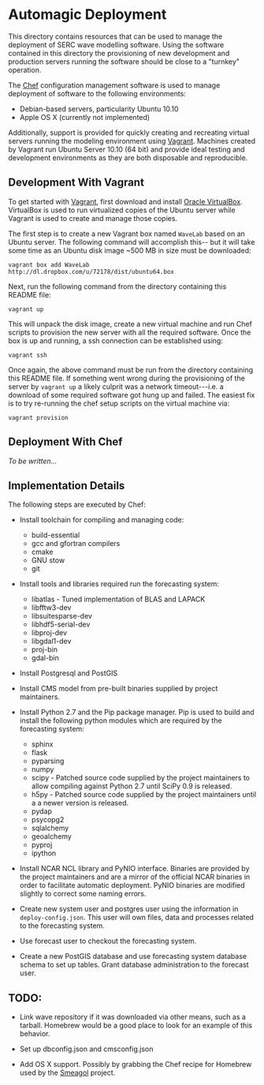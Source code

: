 Automagic Deployment
====================

This directory contains resources that can be used to manage the deployment of
SERC wave modelling software.  Using the software contained in this directory
the provisioning of new development and production servers running the software
should be close to a "turnkey" operation.

The [Chef][chef] configuration management software is used to manage deployment
of software to the following environments:

- Debian-based servers, particularity Ubuntu 10.10
- Apple OS X (currently not implemented)

Additionally, support is provided for quickly creating and recreating virtual
servers running the modeling environment using [Vagrant][vagrant].  Machines
created by Vagrant run Ubuntu Server 10.10 (64 bit) and provide ideal testing
and development environments as they are both disposable and reproducible.


Development With Vagrant
------------------------

To get started with [Vagrant][vagrant], first download and install [Oracle
VirtualBox][vbox].  VirtualBox is used to run virtualized copies of the Ubuntu
server while Vagrant is used to create and manage those copies.

The first step is to create a new Vagrant box named `WaveLab` based on an Ubuntu
server.  The following command will accomplish this-- but it will take some time
as an Ubuntu disk image ~500 MB in size must be downloaded:

    vagrant box add WaveLab http://dl.dropbox.com/u/72178/dist/ubuntu64.box

Next, run the following command from the directory containing this README file:

    vagrant up

This will unpack the disk image, create a new virtual machine and run Chef
scripts to provision the new server with all the required software.  Once the
box is up and running, a ssh connection can be established using:

    vagrant ssh

Once again, the above command must be run from the directory containing this
README file.  If something went wrong during the provisioning of the server by
`vagrant up` a likely culprit was a network timeout---i.e. a download of some
required software got hung up and failed.  The easiest fix is to try re-running
the chef setup scripts on the virtual machine via:

    vagrant provision


Deployment With Chef
--------------------

*To be written...*


Implementation Details
----------------------

The following steps are executed by Chef:

  - Install toolchain for compiling and managing code:

    * build-essential 
    * gcc and gfortran compilers
    * cmake
    * GNU stow
    * git 

  - Install tools and libraries required run the forecasting system:

    * libatlas - Tuned implementation of BLAS and LAPACK
    * libfftw3-dev
    * libsuitesparse-dev
    * libhdf5-serial-dev
    * libproj-dev
    * libgdal1-dev
    * proj-bin
    * gdal-bin 

  - Install Postgresql and PostGIS

  - Install CMS model from pre-built binaries supplied by project maintainers.

  - Install Python 2.7 and the Pip package manager.  Pip is used to build and
    install the following python modules which are required by the forecasting
    system:

    * sphinx
    * flask
    * pyparsing
    * numpy
    * scipy - Patched source code supplied by the project maintainers to allow
      compiling against Python 2.7 until SciPy 0.9 is released.
    * h5py -  Patched source code supplied by the project maintainers until a
      a newer version is released.
    * pydap
    * psycopg2
    * sqlalchemy
    * geoalchemy
    * pyproj
    * ipython

  - Install NCAR NCL library and PyNIO interface.  Binaries are provided by
    the project maintainers and are a mirror of the official NCAR binaries in
    order to facilitate automatic deployment.  PyNIO binaries are modified
    slightly to correct some naming errors.

  - Create new system user and postgres user using the information in
    `deploy-config.json`.  This user will own files, data and processes related
    to the forecasting system.

  - Use forecast user to checkout the forecasting system.

  - Create a new PostGIS database and use forecasting system database schema to
    set up tables.  Grant database administration to the forecast user.


## TODO:

- Link wave repository if it was downloaded via other means, such as a tarball.
  Homebrew would be a good place to look for an example of this behavior.
- Set up dbconfig.json and cmsconfig.json
- Add OS X support.  Possibly by grabbing the Chef recipe for Homebrew used by
  the [Smeagol][smeagol] project.


  [chef]: http://opscode.com/chef
  [vagrant]: http://vagrantup.com
  [vbox]: http://www.virtualbox.org
  [smeagol]: https://github.com/atmos/smeagol
